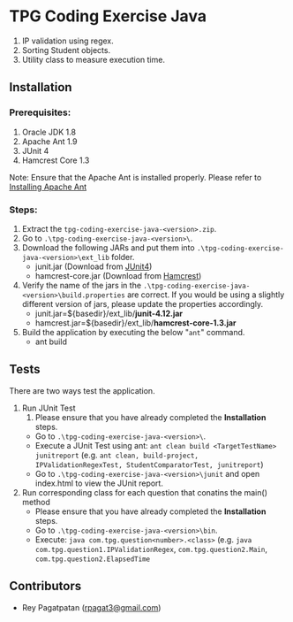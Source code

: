 # TPG Coding Exercise Java

1. IP validation using regex.
2. Sorting Student objects.
3. Utility class to measure execution time.

## Installation

### Prerequisites:

1. Oracle JDK 1.8
2. Apache Ant 1.9 
3. JUnit 4
4. Hamcrest Core 1.3

Note: Ensure that the Apache Ant is installed properly. Please refer to [Installing Apache Ant](https://ant.apache.org/manual-1.9.x/index.html)

### Steps:

1. Extract the `tpg-coding-exercise-java-<version>.zip`.
2. Go to `.\tpg-coding-exercise-java-<version>\`.
3. Download the following JARs and put them into `.\tpg-coding-exercise-java-<version>\ext_lib` folder.
	- junit.jar (Download from [JUnit4](http://search.maven.org/remotecontent?filepath=junit/junit/4.12/junit-4.12.jar))
	- hamcrest-core.jar (Download from [Hamcrest](http://search.maven.org/remotecontent?filepath=org/hamcrest/hamcrest-core/1.3/hamcrest-core-1.3.jar))
4. Verify the name of the jars in the `.\tpg-coding-exercise-java-<version>\build.properties` are correct. If you would be using a slightly different version of jars, please update the properties accordingly.
	- junit.jar=${basedir}/ext_lib/**junit-4.12.jar**
	- hamcrest.jar=${basedir}/ext_lib/**hamcrest-core-1.3.jar**
5. Build the application by executing the below "`ant`" command.
	- ant build

## Tests

There are two ways test the application.

1. Run JUnit Test
   1. Please ensure that you have already completed the **Installation** steps.
	- Go to `.\tpg-coding-exercise-java-<version>\`.
	- Execute a JUnit Test using ant: `ant clean build <TargetTestName> junitreport` (e.g. `ant clean, build-project, IPValidationRegexTest, StudentComparatorTest, junitreport`)
	- Go to `.\tpg-coding-exercise-java-<version>\junit` and open index.html to view the JUnit report.
2. Run corresponding class for each question that conatins the main() method
	- Please ensure that you have already completed the **Installation** steps.
	- Go to `.\tpg-coding-exercise-java-<version>\bin`.
	- Execute: `java com.tpg.question<number>.<class>`  (e.g. `java com.tpg.question1.IPValidationRegex`, `com.tpg.question2.Main`, `com.tpg.question2.ElapsedTime`

## Contributors

- Rey Pagatpatan (<rpagat3@gmail.com>)
